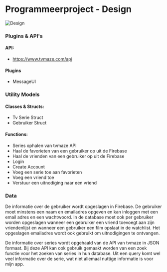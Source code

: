 # Programmeerproject - Design

![Design](https://i.imgur.com/s0mLxN1.png)

### Plugins & API's

#### API:
- https://www.tvmaze.com/api

#### Plugins
- MessageUI

### Utility Models

#### Classes & Structs:
- Tv Serie Struct
- Gebruiker Struct

#### Functions:
- Series ophalen van tvmaze API
- Haal de favorieten van een gebruiker op uit de Firebase
- Haal de vrienden van een gebruiker op uit de Firebase
- Login
- Create Account
- Voeg een serie toe aan favorieten
- Voeg een vriend toe
- Verstuur een uitnodiging naar een vriend

### Data
De informatie over de gebruiker wordt opgeslagen in Firebase. De gebruiker moet minstens een naam en emailadres opgeven en kan inloggen met een email adres en een wachtwoord. In de database moet ook per gebruiker worden opgeslagen wanneer een gebruiker een vriend toevoegt aan zijn vriendenlijst en wanneer een gebruiker een film opslaat in de watchlist. Het opgeslagen emailadres wordt ook gebruikt om uitnodigingen te ontvangen. 

De informatie over series wordt opgehaald van de API van tvmaze in JSON formaat. Bij deze API kan ook gebruik gemaakt worden van een zoek functie voor het zoeken van series in hun database. Uit een query komt wel veel informatie over de serie, wat niet allemaal nuttige informatie is voor mijn app.
